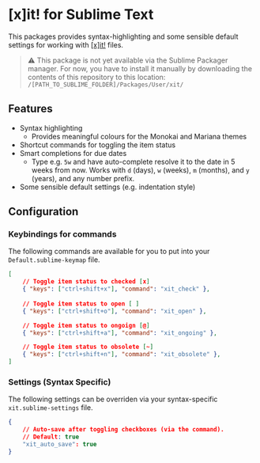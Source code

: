 # [x]it! for Sublime Text

This packages provides syntax-highlighting and some sensible default settings for working with [[x]it!](https://xit.jotaen.net) files.

> ⚠️ This package is not yet available via the Sublime Packager manager.
> For now, you have to install it manually by downloading the contents of this repository to this location:
> `/[PATH_TO_SUBLIME_FOLDER]/Packages/User/xit/`

## Features

- Syntax highlighting
	+ Provides meaningful colours for the Monokai and Mariana themes
- Shortcut commands for toggling the item status
- Smart completions for due dates
	+ Type e.g. `5w` and have auto-complete resolve it to the date in 5 weeks from now.
	  Works with `d` (days), `w` (weeks), `m` (months), and `y` (years), and any number prefix.
- Some sensible default settings (e.g. indentation style)

## Configuration

### Keybindings for commands

The following commands are available for you to put into your `Default.sublime-keymap` file.

```json
[
	// Toggle item status to checked [x]
	{ "keys": ["ctrl+shift+x"], "command": "xit_check" },
	
	// Toggle item status to open [ ]
	{ "keys": ["ctrl+shift+o"], "command": "xit_open" },

	// Toggle item status to ongoign [@]
	{ "keys": ["ctrl+shift+a"], "command": "xit_ongoing" },

	// Toggle item status to obsolete [~]
	{ "keys": ["ctrl+shift+n"], "command": "xit_obsolete" },
]
```

### Settings (Syntax Specific)

The following settings can be overriden via your syntax-specific `xit.sublime-settings` file.

```json
{
	// Auto-save after toggling checkboxes (via the command).
	// Default: true
	"xit_auto_save": true
}
```
